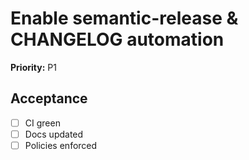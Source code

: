 # Enable semantic-release & CHANGELOG automation
**Priority:** P1

## Acceptance
- [ ] CI green
- [ ] Docs updated
- [ ] Policies enforced
